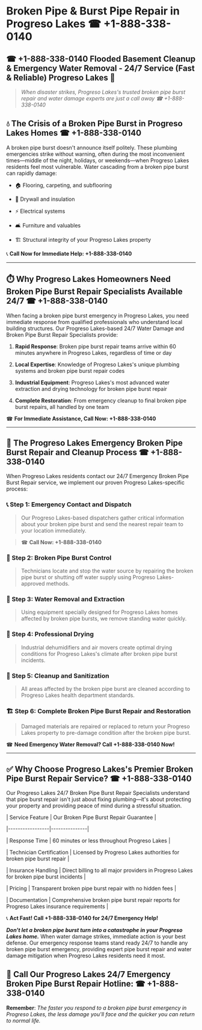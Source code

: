 # Broken Pipe & Burst Pipe Repair in Progreso Lakes ☎ +1-888-338-0140  
## ☎ +1-888-338-0140 Flooded Basement Cleanup & Emergency Water Removal - 24/7 Service (Fast & Reliable) Progreso Lakes 🚨  

> *When disaster strikes, Progreso Lakes's trusted broken pipe burst repair and water damage experts are just a call away ☎ +1-888-338-0140*  

## 💧 The Crisis of a Broken Pipe Burst in Progreso Lakes Homes ☎ +1-888-338-0140  

A broken pipe burst doesn't announce itself politely. These plumbing emergencies strike without warning, often during the most inconvenient times—middle of the night, holidays, or weekends—when Progreso Lakes residents feel most vulnerable. Water cascading from a broken pipe burst can rapidly damage:  

* 🏠 Flooring, carpeting, and subflooring  
* 🧱 Drywall and insulation  
* ⚡ Electrical systems  
* 🛋️ Furniture and valuables  
* 🏗️ Structural integrity of your Progreso Lakes property  

📞 **Call Now for Immediate Help: +1-888-338-0140**  

---  

## ⏱️ Why Progreso Lakes Homeowners Need Broken Pipe Burst Repair Specialists Available 24/7 ☎ +1-888-338-0140  

When facing a broken pipe burst emergency in Progreso Lakes, you need immediate response from qualified professionals who understand local building structures. Our Progreso Lakes-based 24/7 Water Damage and Broken Pipe Burst Repair Specialists provide:  

1. **Rapid Response**: Broken pipe burst repair teams arrive within 60 minutes anywhere in Progreso Lakes, regardless of time or day  
2. **Local Expertise**: Knowledge of Progreso Lakes's unique plumbing systems and broken pipe burst repair codes  
3. **Industrial Equipment**: Progreso Lakes's most advanced water extraction and drying technology for broken pipe burst repair  
4. **Complete Restoration**: From emergency cleanup to final broken pipe burst repairs, all handled by one team  

☎ **For Immediate Assistance, Call Now: +1-888-338-0140**  

---  

## 🔧 The Progreso Lakes Emergency Broken Pipe Burst Repair and Cleanup Process ☎ +1-888-338-0140  

When Progreso Lakes residents contact our 24/7 Emergency Broken Pipe Burst Repair service, we implement our proven Progreso Lakes-specific process:  

### 📞 Step 1: Emergency Contact and Dispatch  
> Our Progreso Lakes-based dispatchers gather critical information about your broken pipe burst and send the nearest repair team to your location immediately.  
> ☎ **Call Now: +1-888-338-0140**  

### 🚿 Step 2: Broken Pipe Burst Control  
> Technicians locate and stop the water source by repairing the broken pipe burst or shutting off water supply using Progreso Lakes-approved methods.  

### 🌊 Step 3: Water Removal and Extraction  
> Using equipment specially designed for Progreso Lakes homes affected by broken pipe bursts, we remove standing water quickly.  

### 💨 Step 4: Professional Drying  
> Industrial dehumidifiers and air movers create optimal drying conditions for Progreso Lakes's climate after broken pipe burst incidents.  

### 🧼 Step 5: Cleanup and Sanitization  
> All areas affected by the broken pipe burst are cleaned according to Progreso Lakes health department standards.  

### 🏗️ Step 6: Complete Broken Pipe Burst Repair and Restoration  
> Damaged materials are repaired or replaced to return your Progreso Lakes property to pre-damage condition after the broken pipe burst.  

☎ **Need Emergency Water Removal? Call +1-888-338-0140 Now!**  

---  

## ✅ Why Choose Progreso Lakes's Premier Broken Pipe Burst Repair Service? ☎ +1-888-338-0140  

Our Progreso Lakes 24/7 Broken Pipe Burst Repair Specialists understand that pipe burst repair isn't just about fixing plumbing—it's about protecting your property and providing peace of mind during a stressful situation.  

| Service Feature | Our Broken Pipe Burst Repair Guarantee |  
|-----------------|---------------|  
| Response Time | 60 minutes or less throughout Progreso Lakes |  
| Technician Certification | Licensed by Progreso Lakes authorities for broken pipe burst repair |  
| Insurance Handling | Direct billing to all major providers in Progreso Lakes for broken pipe burst incidents |  
| Pricing | Transparent broken pipe burst repair with no hidden fees |  
| Documentation | Comprehensive broken pipe burst repair reports for Progreso Lakes insurance requirements |  

📞 **Act Fast! Call +1-888-338-0140 for 24/7 Emergency Help!**  

***Don't let a broken pipe burst turn into a catastrophe in your Progreso Lakes home.*** When water damage strikes, immediate action is your best defense. Our emergency response teams stand ready 24/7 to handle any broken pipe burst emergency, providing expert pipe burst repair and water damage mitigation when Progreso Lakes residents need it most.  

## 📱 Call Our Progreso Lakes 24/7 Emergency Broken Pipe Burst Repair Hotline: ☎ +1-888-338-0140  

**Remember**: *The faster you respond to a broken pipe burst emergency in Progreso Lakes, the less damage you'll face and the quicker you can return to normal life.*